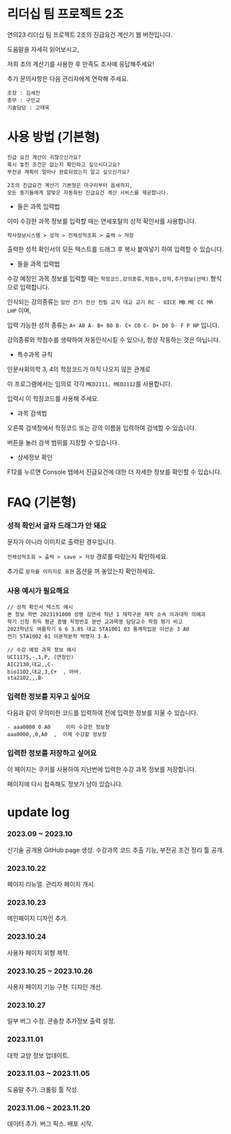 # 리더십 팀 프로젝트 2조

연의23 리더십 팀 프로젝트 2조의 진급요건 계산기 웹 버전입니다.

도움말을 자세히 읽어보시고,

저희 조의 계산기를 사용한 후 만족도 조사에 응답해주세요!

추가 문의사항은 다음 관리자에게 연락해 주세요.

```
조장 : 김세진
총무 : 구민교
기술담당 : 고태욱
```

# 사용 방법 (기본형)
```
진급 요건 계산이 귀찮으신가요?
혹시 놓친 조건은 없는지 확인하고 싶으시다고요?
부전공 계획이 얼마나 완료되었는지 알고 싶으신가요?
```
```
2조의 진급요건 계산기 기본형은 마구리부터 옵세까지, 
모든 동기들에게 알맞은 자동화된 진급요건 계산 서비스를 제공합니다.
```
- 들은 과목 입력법

이미 수강한 과목 정보를 입력할 때는 연세포탈의 성적 확인서를 사용합니다.

```
학사정보시스템 > 성적 > 전체성적조회 > 출력 > 저장
```

출력한 성적 확인서의 모든 텍스트를 드래그 후 복사 붙여넣기 하여 입력할 수 있습니다.

- 들을 과목 입력법

수강 예정인 과목 정보를 입력할 때는 ```학정코드,강의종류,학점수,성적,추가정보(선택)``` 형식으로 입력합니다.

인식되는 강의종류는 ```일반 전기 전선 전필 교직 대교 교기 RC - UICE MB ME CC MR LHP``` 이며,

입력 가능한 성적 종류는 ```A+ A0 A- B+ B0 B- C+ C0 C- D+ D0 D- F P NP``` 입니다.

강의종류와 학점수를 생략하여 자동인식시킬 수 있으나, 항상 작동하는 것은 아닙니다.

- 특수과목 규칙

인문사회의학 3, 4의 학정코드가 아직 나오지 않은 관계로

이 프로그램에서는 임의로 각각 ```MED2111, MED2112```를 사용합니다.

입력시 이 학정코드를 사용해 주세요.

- 과목 검색법

오른쪽 검색창에서 학정코드 또는 강의 이름을 입력하여 검색할 수 있습니다.

버튼을 눌러 검색 범위를 지정할 수 있습니다.

- 상세정보 확인

F12를 누르면 Console 탭에서 진급요건에 대한 더 자세한 정보를 확인할 수 있습니다.

# FAQ (기본형)

### 성적 확인서 글자 드래그가 안 돼요

문자가 아니라 이미지로 출력된 경우입니다.

```전체성적조회 > 출력 > save > 저장``` 경로를 따랐는지 확인하세요.

추가로 ```문자를 이미지로 표현``` 옵션을 꺼 놓았는지 확인하세요.

### 사용 예시가 필요해요

```
// 성적 확인서 텍스트 예시
본 정보 학번 2023191000 성명 김연세 학년 1 재학구분 재학 소속 의과대학 의예과
학기 신청 취득 평균 종별 학정번호 분반 교과목명 담당교수 학점 평가 비고
2023학년도 여름학기 6 6 3.85 대교 STA1001 03 통계학입문 이선순 3 A0
전기 STA1002 01 미분적분학 박영자 3 A- 
```

```
// 수강 예정 과목 정보 예시
UCI1175,-,1,P, (연정인)
AIC2130,대교,,C-
bio1102,대교,3,C+  , 어바.
sta2102,,,B-
```

### 입력한 정보를 지우고 싶어요

다음과 같이 무의미한 코드를 입력하여 전에 입력한 정보를 지울 수 있습니다.

```
- aaa0000 0 A0     이미 수강한 정보창
aaa0000,,0,A0  ,  이제 수강할 정보창
```

### 입력한 정보를 저장하고 싶어요

이 페이지는 쿠키를 사용하여 지난번에 입력한 수강 과목 정보를 저장합니다.

페이지에 다시 접속해도 정보가 남아 있습니다.

# update log

### 2023.09 ~ 2023.10

신기술 공개용 GitHub page 생성. 수강과목 코드 추출 기능, 부전공 조건 정리 툴 공개.

### 2023.10.22

페이지 리뉴얼. 관리자 페이지 개시.

### 2023.10.23

메인페이지 디자인 추가.

### 2023.10.24

사용자 페이지 외형 제작.

### 2023.10.25 ~ 2023.10.26

사용자 페이지 기능 구현. 디자인 개선.

### 2023.10.27

일부 버그 수정. 콘솔창 추가정보 출력 설정.

### 2023.11.01

대학 교양 정보 업데이트.

### 2023.11.03 ~ 2023.11.05

도움말 추가. 크롤링 툴 작성.

### 2023.11.06 ~ 2023.11.20

데이터 추가. 버그 픽스. 배포 시작.
